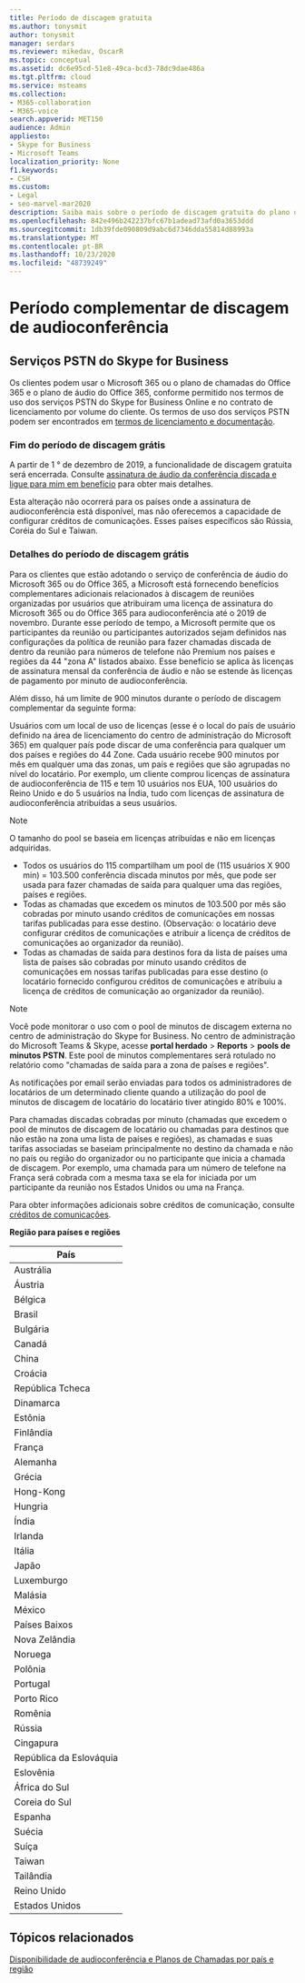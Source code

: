 ```yaml
---
title: Período de discagem gratuita
ms.author: tonysmit
author: tonysmit
manager: serdars
ms.reviewer: mikedav, OscarR
ms.topic: conceptual
ms.assetid: dc6e95cd-51e8-49ca-bcd3-78dc9dae486a
ms.tgt.pltfrm: cloud
ms.service: msteams
ms.collection:
- M365-collaboration
- M365-voice
search.appverid: MET150
audience: Admin
appliesto:
- Skype for Business
- Microsoft Teams
localization_priority: None
f1.keywords:
- CSH
ms.custom:
- Legal
- seo-marvel-mar2020
description: Saiba mais sobre o período de discagem gratuita do plano de chamadas do Microsoft 365 ou do Office 365 e do Office 365 audioconferência no Microsoft Teams.
ms.openlocfilehash: 842e496b242237bfc67b1adead73afd0a3653ddd
ms.sourcegitcommit: 1db39fde090809d9abc6d7346dda55814d88993a
ms.translationtype: MT
ms.contentlocale: pt-BR
ms.lasthandoff: 10/23/2020
ms.locfileid: "48739249"
---
```

# <a name="audio-conferencing-complimentary-dial-out-period"></a>Período complementar de discagem de audioconferência

## <a name="skype-for-business-pstn-services"></a>Serviços PSTN do Skype for Business

Os clientes podem usar o Microsoft 365 ou o plano de chamadas do Office 365 e o plano de áudio do Office 365, conforme permitido nos termos de uso dos serviços PSTN do Skype for Business Online e no contrato de licenciamento por volume do cliente. Os termos de uso dos serviços PSTN podem ser encontrados em [termos de licenciamento e documentação](http://www.microsoftvolumelicensing.com/DocumentSearch.aspx?Mode=2&amp;Keyword=PSTN).
  
### <a name="end-of-complimentary-dial-out-period"></a>Fim do período de discagem grátis

A partir de 1 ° de dezembro de 2019, a funcionalidade de discagem gratuita será encerrada. Consulte [assinatura de áudio da conferência discada e ligue para mim em benefício](audio-conferencing-subscription-dial-out.md) para obter mais detalhes. 

Esta alteração não ocorrerá para os países onde a assinatura de audioconferência está disponível, mas não oferecemos a capacidade de configurar créditos de comunicações. Esses países específicos são Rússia, Coréia do Sul e Taiwan.

### <a name="complimentary-dial-out-period-details"></a>Detalhes do período de discagem grátis

Para os clientes que estão adotando o serviço de conferência de áudio do Microsoft 365 ou do Office 365, a Microsoft está fornecendo benefícios complementares adicionais relacionados à discagem de reuniões organizadas por usuários que atribuiram uma licença de assinatura do Microsoft 365 ou do Office 365 para audioconferência até o 2019 de novembro. Durante esse período de tempo, a Microsoft permite que os participantes da reunião ou participantes autorizados sejam definidos nas configurações da política de reunião para fazer chamadas discada de dentro da reunião para números de telefone não Premium nos países e regiões da 44 "zona A" listados abaixo. Esse benefício se aplica às licenças de assinatura mensal da conferência de áudio e não se estende às licenças de pagamento por minuto de audioconferência.

Além disso, há um limite de 900 minutos durante o período de discagem complementar da seguinte forma:

Usuários com um local de uso de licenças (esse é o local do país de usuário definido na área de licenciamento do centro de administração do Microsoft 365) em qualquer país pode discar de uma conferência para qualquer um dos países e regiões do 44 Zone. Cada usuário recebe 900 minutos por mês em qualquer uma das zonas, um país e regiões que são agrupadas no nível do locatário. Por exemplo, um cliente comprou licenças de assinatura de audioconferência de 115 e tem 10 usuários nos EUA, 100 usuários do Reino Unido e do 5 usuários na Índia, tudo com licenças de assinatura de audioconferência atribuídas a seus usuários.

> [!NOTE]
> O tamanho do pool se baseia em licenças atribuídas e não em licenças adquiridas.
 
- Todos os usuários do 115 compartilham um pool de (115 usuários X 900 min) = 103.500 conferência discada minutos por mês, que pode ser usada para fazer chamadas de saída para qualquer uma das regiões, países e regiões.
- Todas as chamadas que excedem os minutos de 103.500 por mês são cobradas por minuto usando créditos de comunicações em nossas tarifas publicadas para esse destino. (Observação: o locatário deve configurar créditos de comunicações e atribuir a licença de créditos de comunicações ao organizador da reunião).
- Todas as chamadas de saída para destinos fora da lista de países uma lista de países são cobradas por minuto usando créditos de comunicações em nossas tarifas publicadas para esse destino (o locatário fornecido configurou créditos de comunicações e atribuiu a licença de créditos de comunicação ao organizador da reunião).

> [!NOTE]
> Você pode monitorar o uso com o pool de minutos de discagem externa no centro de administração do Skype for Business. No centro de administração do Microsoft Teams & Skype, acesse **portal herdado**  >  **Reports**  >  **pools de minutos PSTN**. Este pool de minutos complementares será rotulado no relatório como "chamadas de saída para a zona de países e regiões".

As notificações por email serão enviadas para todos os administradores de locatários de um determinado cliente quando a utilização do pool de minutos de discagem de locatário do locatário tiver atingido 80% e 100%.

Para chamadas discadas cobradas por minuto (chamadas que excedem o pool de minutos de discagem de locatário ou chamadas para destinos que não estão na zona uma lista de países e regiões), as chamadas e suas tarifas associadas se baseiam principalmente no destino da chamada e não no país ou região do organizador ou no participante que inicia a chamada de discagem. Por exemplo, uma chamada para um número de telefone na França será cobrada com a mesma taxa se ela for iniciada por um participante da reunião nos Estados Unidos ou uma na França.

Para obter informações adicionais sobre créditos de comunicação, consulte [créditos de comunicações](what-are-communications-credits.md).

**Região para países e regiões**

|País    |
|-----|
|Austrália  <br/> |
|Áustria  <br/> |
|Bélgica  <br/> |
|Brasil  <br/> |
|Bulgária  <br/> |
|Canadá  <br/> |
|China  <br/> |
|Croácia  <br/> |
|República Tcheca  <br/> |
|Dinamarca  <br/> |
|Estônia  <br/> |
|Finlândia  <br/> |
|França  <br/> |
|Alemanha  <br/> |
|Grécia  <br/> |
|Hong-Kong  <br/> |
|Hungria  <br/> |
|Índia  <br/> |
|Irlanda  <br/> |
|Itália  <br/> |
|Japão  <br/> |
|Luxemburgo  <br/> |
|Malásia  <br/> |
|México  <br/> |
|Países Baixos  <br/> |
|Nova Zelândia  <br/> |
|Noruega  <br/> |
|Polônia  <br/> |
|Portugal  <br/> |
|Porto Rico  <br/> |
|Romênia  <br/> |
|Rússia  <br/> |
|Cingapura  <br/> |
|República da Eslováquia  <br/> |
|Eslovênia  <br/> |
|África do Sul  <br/> |
|Coreia do Sul  <br/> |
|Espanha  <br/> |
|Suécia  <br/> |
|Suíça  <br/> |
|Taiwan  <br/> |
|Tailândia  <br/> |
|Reino Unido  <br/> |
|Estados Unidos  <br/> |
     
## <a name="related-topics"></a>Tópicos relacionados
[Disponibilidade de audioconferência e Planos de Chamadas por país e região](country-and-region-availability-for-audio-conferencing-and-calling-plans/country-and-region-availability-for-audio-conferencing-and-calling-plans.md)
